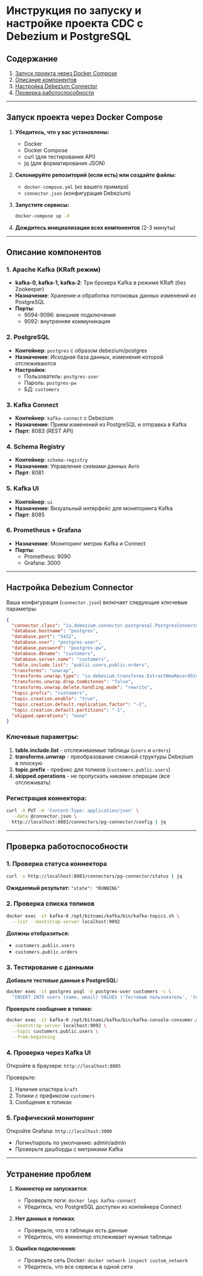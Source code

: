# Инструкция по запуску и настройке проекта CDC с Debezium и PostgreSQL

## Содержание
1. [Запуск проекта через Docker Compose](#запуск-проекта-через-docker-compose)
2. [Описание компонентов](#описание-компонентов)
3. [Настройка Debezium Connector](#настройка-debezium-connector)
4. [Проверка работоспособности](#проверка-работоспособности)

---

## Запуск проекта через Docker Compose

1. **Убедитесь, что у вас установлены:**
   - Docker
   - Docker Compose
   - curl (для тестирования API)
   - jq (для форматирования JSON)

2. **Склонируйте репозиторий (если есть) или создайте файлы:**
   - `docker-compose.yml` (из вашего примера)
   - `connector.json` (конфигурация Debezium)

3. **Запустите сервисы:**
   ```bash
   docker-compose up -d
   ```

4. **Дождитесь инициализации всех компонентов** (2-3 минуты)

---

## Описание компонентов

### 1. Apache Kafka (KRaft режим)
- **kafka-0, kafka-1, kafka-2**: Три брокера Kafka в режиме KRaft (без Zookeeper)
- **Назначение**: Хранение и обработка потоковых данных изменений из PostgreSQL
- **Порты**: 
  - 9094-9096: внешние подключения
  - 9092: внутренняя коммуникация

### 2. PostgreSQL
- **Контейнер**: `postgres` с образом debezium/postgres
- **Назначение**: Исходная база данных, изменения которой отслеживаются
- **Настройки**:
  - Пользователь: `postgres-user`
  - Пароль: `postgres-pw`
  - БД: `customers`

### 3. Kafka Connect
- **Контейнер**: `kafka-connect` с Debezium
- **Назначение**: Прием изменений из PostgreSQL и отправка в Kafka
- **Порт**: 8083 (REST API)

### 4. Schema Registry
- **Контейнер**: `schema-registry`
- **Назначение**: Управление схемами данных Avro
- **Порт**: 8081

### 5. Kafka UI
- **Контейнер**: `ui`
- **Назначение**: Визуальный интерфейс для мониторинга Kafka
- **Порт**: 8085

### 6. Prometheus + Grafana
- **Назначение**: Мониторинг метрик Kafka и Connect
- **Порты**:
  - Prometheus: 9090
  - Grafana: 3000

---

## Настройка Debezium Connector

Ваша конфигурация (`connector.json`) включает следующие ключевые параметры:

```json
{
  "connector.class": "io.debezium.connector.postgresql.PostgresConnector",
  "database.hostname": "postgres",
  "database.port": "5432",
  "database.user": "postgres-user",
  "database.password": "postgres-pw",
  "database.dbname": "customers",
  "database.server.name": "customers",
  "table.include.list": "public.users,public.orders",
  "transforms": "unwrap",
  "transforms.unwrap.type": "io.debezium.transforms.ExtractNewRecordState",
  "transforms.unwrap.drop.tombstones": "false",
  "transforms.unwrap.delete.handling.mode": "rewrite",
  "topic.prefix": "customers",
  "topic.creation.enable": "true",
  "topic.creation.default.replication.factor": "-1",
  "topic.creation.default.partitions": "-1",
  "skipped.operations": "none"
}
```

### Ключевые параметры:
1. **table.include.list** - отслеживаемые таблицы (`users` и `orders`)
2. **transforms.unwrap** - преобразование сложной структуры Debezium в плоскую
3. **topic.prefix** - префикс для топиков (`customers.public.users`)
4. **skipped.operations** - не пропускать никакие операции (все отслеживать)

### Регистрация коннектора:
```bash
curl -X PUT -H 'Content-Type: application/json' \
  --data @connector.json \
  http://localhost:8083/connectors/pg-connector/config | jq
```

---

## Проверка работоспособности

### 1. Проверка статуса коннектора
```bash
curl -s http://localhost:8083/connectors/pg-connector/status | jq
```

**Ожидаемый результат:** `"state": "RUNNING"`

### 2. Проверка списка топиков
```bash
docker exec -it kafka-0 /opt/bitnami/kafka/bin/kafka-topics.sh \
  --list --bootstrap-server localhost:9092
```

**Должны отобразиться:**
- `customers.public.users`
- `customers.public.orders`

### 3. Тестирование с данными

**Добавьте тестовые данные в PostgreSQL:**
```bash
docker exec -it postgres psql -U postgres-user customers -c \
  "INSERT INTO users (name, email) VALUES ('Тестовый пользователь', 'test@example.com');"
```

**Проверьте сообщение в топике:**
```bash
docker exec -it kafka-0 /opt/bitnami/kafka/bin/kafka-console-consumer.sh \
  --bootstrap-server localhost:9092 \
  --topic customers.public.users \
  --from-beginning
```

### 4. Проверка через Kafka UI
Откройте в браузере: `http://localhost:8085`

Проверьте:
1. Наличие кластера `kraft`
2. Топики с префиксом `customers`
3. Сообщения в топиках

### 5. Графический мониторинг
Откройте Grafana: `http://localhost:3000`
- Логин/пароль по умолчанию: admin/admin
- Проверьте дашборды с метриками Kafka

---

## Устранение проблем

1. **Коннектор не запускается**:
   - Проверьте логи: `docker logs kafka-connect`
   - Убедитесь, что PostgreSQL доступен из контейнера Connect

2. **Нет данных в топиках**:
   - Проверьте, что в таблицах есть данные
   - Убедитесь, что коннектор отслеживает нужные таблицы

3. **Ошибки подключения**:
   - Проверьте сеть Docker: `docker network inspect custom_network`
   - Убедитесь, что все сервисы в одной сети